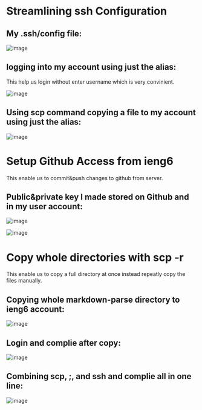 

# Streamlining ssh Configuration
## My .ssh/config file:

![image](https://user-images.githubusercontent.com/46364362/167041966-2f4d7e87-4c80-4f7e-adb2-b2e1bad0633f.png)

## logging into my account using just the alias:
This help us login without enter username which is very convinient.

![image](https://user-images.githubusercontent.com/46364362/167042030-97b757e5-778e-41d5-a959-e802e9561216.png)

 ## Using scp command copying a file to my account using just the alias:
 

![image](https://user-images.githubusercontent.com/46364362/167042471-264b3aad-2043-455a-8a4f-b3120a1e80b5.png)

# Setup Github Access from ieng6
This enable us to commit&push changes to github from server.

## Public&private key I made stored on Github and in my user account:

![image](https://user-images.githubusercontent.com/46364362/167068268-79fbd37f-4ea1-4ae8-9ecb-6ce236b689a1.png)

![image](https://user-images.githubusercontent.com/46364362/167066778-83d10b51-5a0f-49ca-b978-71af2c5aca04.png)

# Copy whole directories with scp -r
This enable us to copy a full directory at once instead repeatly copy the files manually.

##  Copying whole markdown-parse directory to ieng6 account:

![image](https://user-images.githubusercontent.com/46364362/167072294-be3730c2-4272-46d6-a8b0-cb5280da9aca.png)

## Login and complie after copy:

![image](https://user-images.githubusercontent.com/46364362/167072597-ebb86f1c-983b-4b9f-9950-167ec3bb5fc6.png)

## Combining scp, ;, and ssh and complie all in one line:

![image](https://user-images.githubusercontent.com/46364362/167075154-681e5122-4d02-411d-8d4a-da21d8ecde90.png)
